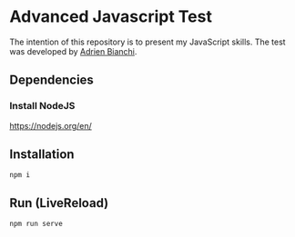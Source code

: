 # Advanced Javascript Test

The intention of this repository is to present my JavaScript skills. The test was developed by [Adrien Bianchi](https://gitlab.com/adrien_ncco).

## Dependencies 
### Install NodeJS
https://nodejs.org/en/

## Installation
`npm i`

## Run (LiveReload)
`npm run serve`
